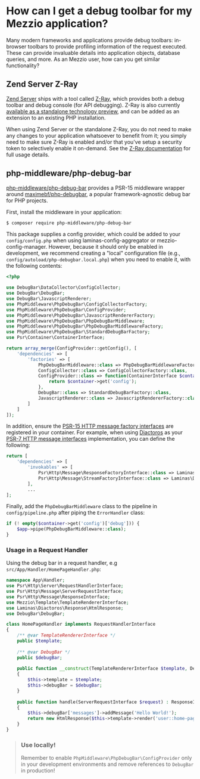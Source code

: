 # How can I get a debug toolbar for my Mezzio application?

Many modern frameworks and applications provide debug toolbars: in-browser
toolbars to provide profiling information of the request executed. These can
provide invaluable details into application objects, database queries, and more.
As an Mezzio user, how can you get similar functionality?

## Zend Server Z-Ray

[Zend Server](https://www.zend.com/products/zend-server) ships with a tool
called [Z-Ray](https://www.zend.com/en/products/server/z-ray), which provides
both a debug toolbar and debug console (for API debugging). Z-Ray is also
currently [available as a standalone technology
preview](https://www.zend.com/en/products/z-ray/z-ray-preview), and can be added
as an extension to an existing PHP installation.

When using Zend Server or the standalone Z-Ray, you do not need to make any
changes to your application whatsoever to benefit from it; you simply need to
make sure Z-Ray is enabled and/or that you've setup a security token to
selectively enable it on-demand. See the
[Z-Ray documentation](http://files.zend.com/help/Zend-Server/content/z-ray_concept.htm)
for full usage details.

## php-middleware/php-debug-bar

[php-middleware/php-debug-bar](https://github.com/php-middleware/phpdebugbar)
provides a PSR-15 middleware wrapper around [maximebf/php-debugbar](https://github.com/maximebf/php-debugbar),
a popular framework-agnostic debug bar for PHP projects.

First, install the middleware in your application:

```bash
$ composer require php-middleware/php-debug-bar
```

This package supplies a config provider, which could be added to your
`config/config.php` when using laminas-config-aggregator or
mezzio-config-manager. However, because it should only be enabled in
development, we recommend creating a "local" configuration file (e.g.,
`config/autoload/php-debugbar.local.php`) when you need to enable it, with the
following contents:

```php
<?php

use DebugBar\DataCollector\ConfigCollector;
use DebugBar\DebugBar;
use DebugBar\JavascriptRenderer;
use PhpMiddleware\PhpDebugBar\ConfigCollectorFactory;
use PhpMiddleware\PhpDebugBar\ConfigProvider;
use PhpMiddleware\PhpDebugBar\JavascriptRendererFactory;
use PhpMiddleware\PhpDebugBar\PhpDebugBarMiddleware;
use PhpMiddleware\PhpDebugBar\PhpDebugBarMiddlewareFactory;
use PhpMiddleware\PhpDebugBar\StandardDebugBarFactory;
use Psr\Container\ContainerInterface;

return array_merge(ConfigProvider::getConfig(), [
    'dependencies' => [
        'factories' => [
            PhpDebugBarMiddleware::class => PhpDebugBarMiddlewareFactory::class,
            ConfigCollector::class => ConfigCollectorFactory::class,
            ConfigProvider::class => function(ContainerInterface $container) {
                return $container->get('config');
            },
            DebugBar::class => StandardDebugBarFactory::class,
            JavascriptRenderer::class => JavascriptRendererFactory::class,
        ]
    ]
]);
```

In addition, ensure the [PSR-15 HTTP message factory interfaces](https://www.php-fig.org/psr/psr-15/) are registered in your container. For example, when using [Diactoros](https://docs.laminas.dev/laminas-diactoros) as your [PSR-7 HTTP message interfaces](https://www.php-fig.org/psr/psr-7) implementation, you can define the following:

```php
return [
    'dependencies' => [
        'invokables' => [
            Psr\Http\Message\ResponseFactoryInterface::class => Laminas\Diactoros\ResponseFactory::class,
            Psr\Http\Message\StreamFactoryInterface::class => Laminas\Diactoros\StreamFactory::class
        ],
        ...
];
```

Finally, add the `PhpDebugBarMiddleware` class to the pipeline in `config/pipeline.php` after piping the `ErrorHandler` class:
```php
if (! empty($container->get('config')['debug'])) {
    $app->pipe(PhpDebugBarMiddleware::class);
}
```

### Usage in a Request Handler
Using the debug bar in a request handler, e.g `src/App/Handler/HomePageHandler.php`:

```php
namespace App\Handler;
use Psr\Http\Server\RequestHandlerInterface;
use Psr\Http\Message\ServerRequestInterface;
use Psr\Http\Message\ResponseInterface;
use Mezzio\Template\TemplateRendererInterface;
use Laminas\Diactoros\Response\HtmlResponse;
use DebugBar\DebugBar;

class HomePageHandler implements RequestHandlerInterface
{
    /** @var TemplateRendererInterface */
    public $template;
    
    /** @var DebugBar */
    public $debugBar;
    
    public function __construct(TemplateRendererInterface $template, DebugBar $debugBar)
    {
        $this->template = $template;
        $this->debugBar = $debugBar;
    }
    
    public function handle(ServerRequestInterface $request) : ResponseInterface
    {
        $this->debugBar['messages']->addMessage('Hello World!');
        return new HtmlResponse($this->template->render('user::home-page'));
    }
}
```

> ### Use locally!
>
> Remember to enable `PhpMiddleware\PhpDebugBar\ConfigProvider` only in your
> development environments and remove references to `DebugBar` in production!
